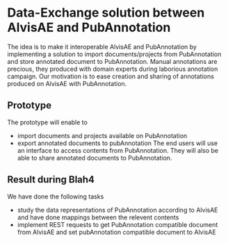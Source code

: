 # Data-Exchange solution between AlvisAE and PubAnnotation

The idea is to make it interoperable AlvisAE and PubAnnotation by implementing a solution to import documents/projects from PubAnnotation and store annotated document to PubAnnotation. Manual annotations are precious, they produced with domain experts during laborious annotation campaign. Our motivation is to ease creation and sharing of annotations produced on AlvisAE with PubAnnotation.

## Prototype
The prototype will enable to
* import documents and projects available on PubAnnotation
* export annotated documents to pubAnnotation
The end users will use an interface to access contents from PubAnnotation. They will also be able to share annotated documents to PubAnnotation.

## Result during Blah4
We have done the following tasks
* study the data representations of PubAnnotation according to AlvisAE and have done mappings between the relevent contents
* implement REST requests to get PubAnnotation compatible document from AlvisAE and set pubAnnotation compatible document to AlvisAE
